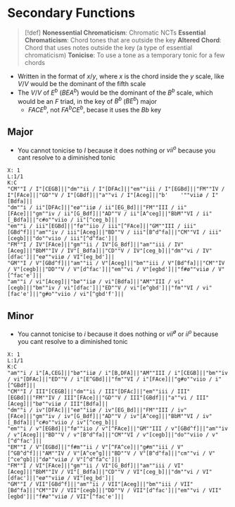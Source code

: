 # Secondary Functions
> [!def]
> **Nonessential Chromaticism**: Chromatic NCTs
> **Essential Chromaticism**: Chord tones that are outside the key
> **Altered Chord**: Chord that uses notes outside the key (a type of essential chromaticism)
> **Tonicise**: To use a tone as a temporary tonic for a few chords

- Written in the format of $x/y$, where $x$ is the chord inside the $y$ scale, like $V/V$ would be the dominant of the fifth scale
- The $V/V$ of $E^b$ ($BEA^b$) would be the dominant of the $B^b$ scale, which would be an $F$ triad, in the key of $B^b$ ($BE^b$) major
	- $FACE^b$, not $FA^bCE^b$, becase it uses the $Bb$ key


## Major
- You cannot tonicise to $I$ because it does nothing or $vii^o$ because you cant resolve to a diminished tonic 

```music-abc
X: 1
L:1/1
K:C
"CM""I / I"[CEGB]||"dm""ii / I"[DFAc]||"em""iii / I"[EGBd]||"FM""IV / I"[FAce]||"GD""V / I"[GBdf]||"a""vi / I"[Aceg]||"b'    '""viiø / I"[Bdfa]||
"dm""i / ii"[DFAc]||"eø""iiø / ii"[EG_Bd]||"FM""III / ii"[FAce]||"gm""iv / ii"[G_Bdf]||"AD""V / ii"[A^ceg]||"BbM""VI / ii"[_Bdfa]||"c#o""viio / ii"[^ceg_b]||
"em""i / iii"[EGBd]||"fø""iio / iii"[^FAce]||"GM""III / iii"[GBd^f]||"am""iv / iii"[Aceg]||"BD""V / iii"[B^d^fa]||"CM""VI / iii"[cegb]||"do""viio / iii"[^d^fac']||
"FM""I / IV"[FAce]||"gm""ii / IV"[G_Bdf]||"am""iii / IV"[Aceg]||"BbM""IV / IV"[_Bdfa]||"CD""V / IV"[ceg_b]||"dm""vi / IV"[dfac']||"eø""viiø / VI"[eg_bd']||
"GM""I / V"[GBd^f]||"am""ii / V"[Aceg]||"bm""iii / V"[Bd^fa]||"CM""IV / V"[cegb]||"DD""V / V"[d^fac']||"em""vi / V"[egbd']||"f#ø""viiø / V"[^fac'e']||
"am""i / vi"[Aceg]||"bø""iiø / vi"[Bdfa]||"AM""III / vi"[cegb]||"bm""iv / vi"[dfac']||"ED""V / vi"[e^gbd']||"fm""VI / vi"[fac'e']||"g#o""viio / vi"[^gbd'f']||
```

## Minor
- You cannot tonicise to $i$ because it does nothing or $vii^ø$ or $ii^o$ because you cant resolve to a diminished tonic 

```music-abc
X: 1
L:1/1
K:C
"am""i / i"[A,CEG]||"bø""iiø / i"[B,DFA]||"AM""III / i"[CEGB]||"bm""iv / vi"[DFAc]||"ED""V / i"[E^GBd]||"fm""VI / i"[FAce]||"g#o""viio / i"[^GBdf]||
"CM""I / III"[CEGB]||"dm""ii / III"[DFAc]||"em""iii / III"[EGBd]||"FM""IV / III"[FAce]||"GD""V / III"[GBdf]||"a""vi / III"[Aceg]||"bø""viiø / III"[Bdfa]||
"dm""i / iv"[DFAc]||"eø""iiø / iv"[EG_Bd]||"FM""III / iv"[FAce]||"gm""iv / iv"[G_Bdf]||"AD""V / iv"[A^ceg]||"BbM""VI / iv"[_Bdfa]||"c#o""viio / iv"[^ceg_b]||
"em""i / v"[EGBd]||"fø""iio / v"[^FAce]||"GM""III / v"[GBd^f]||"am""iv / v"[Aceg]||"BD""V / v"[B^d^fa]||"CM""VI / v"[cegb]||"do""viio / v"[^d^fac']||
"EM""I / V"[EGBd]||"f#m""ii / V"[^FA^ce]||"g#m""iii / V"[^GB^d^f]||"AM""IV / V"[A^ce^g]||"BD""V / V"[B^d^fa]||"cm""vi / V"[^ce^gb]||"dø""viiø / V"[^d^fa^c']||
"FM""I / VI"[FAce]||"gm""ii / VI"[G_Bdf]||"am""iii / VI"[Aceg]||"BbM""IV / VI"[_Bdfa]||"CD""V / VI"[ceg_b]||"dm""vi / VI"[dfac']||"eø""viiø / VI"[eg_bd']||
"GM""I / VII"[GBd^f]||"am""ii / VII"[Aceg]||"bm""iii / VII"[Bd^fa]||"CM""IV / VII"[cegb]||"DD""V / VII"[d^fac']||"em""vi / VII"[egbd']||"f#ø""viiø / VII"[^fac'e']||
```
